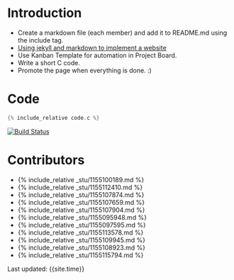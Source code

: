 # Introduction
- Create a markdown file (each member) and add it to README.md using the include tag.
- [Using jekyll and markdown to implement a website](https://csci3250-2019.github.io/project-team-j/)
- Use Kanban Template for automation in Project Board.
- Write a short C code.
- Promote the page when everything is done. :)

# Code
```c
{% include_relative code.c %}
```
[![Build Status](https://travis-ci.org/csci3250-2019/project-team-j.svg?branch=master)](https://travis-ci.org/csci3250-2019/project-team-j)
# Contributors
- {% include_relative _stu/1155100189.md %}
- {% include_relative _stu/1155112410.md %}
- {% include_relative _stu/1155107874.md %}
- {% include_relative _stu/1155107659.md %}
- {% include_relative _stu/1155107904.md %}
- {% include_relative _stu/1155095948.md %}
- {% include_relative _stu/1155097595.md %}
- {% include_relative _stu/1155113578.md %}
- {% include_relative _stu/1155109945.md %}
- {% include_relative _stu/1155108923.md %}
- {% include_relative _stu/1155115794.md %}

Last updated: {{site.time}}
